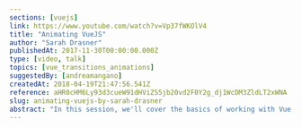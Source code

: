 ```yaml
---
sections: [vuejs]
link: https://www.youtube.com/watch?v=Vp37fWKOlV4
title: "Animating VueJS"
author: "Sarah Drasner"
publishedAt: 2017-11-30T00:00:00.000Z
type: [video, talk]
topics: [vue_transitions_animations]
suggestedBy: [andreamangano]
createdAt: 2018-04-19T21:47:56.541Z
reference: aHR0cHM6Ly93d3cueW91dHViZS5jb20vd2F0Y2g_dj1WcDM3ZldLT2xWNA
slug: animating-vuejs-by-sarah-drasner
abstract: "In this session, we'll cover the basics of working with Vue, how to use the component and some of its offerings to create fluid effects in the browser. We'll move on to watchers, the reactivity system, and transitioning state. Finally, we'll talk about lifecycle methods, SVG, and pushing our animations to the next level."
---
```

